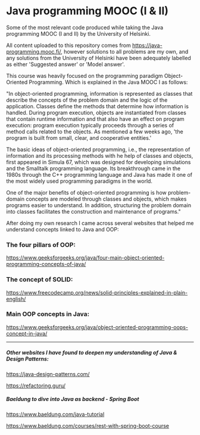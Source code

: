 # Java programming MOOC (I & II)

Some of the most relevant code produced while taking the Java programming MOOC (I and II) by the University of Helsinki.

All content uploaded to this repository comes from https://java-programming.mooc.fi/, however solutions to all problems are my own, and any solutions from the University of Helsinki have been adequately labelled as either 'Suggested answer' or 'Model answer'.

This course was heavily focused on the programming paradigm Object-Oriented Programming. Which is explained in the Java MOOC I as follows:

"In object-oriented programming, information is represented as classes that describe the concepts of the problem domain and the logic of the application. Classes define the methods that determine how information is handled. During program execution, objects are instantiated from classes that contain runtime information and that also have an effect on program execution: program execution typically proceeds through a series of method calls related to the objects. As mentioned a few weeks ago, 'the program is built from small, clear, and cooperative entities.'

The basic ideas of object-oriented programming, i.e., the representation of information and its processing methods with he help of classes and objects, first appeared in Simula 67, which was designed for developing simulations and the Smalltalk programming language. Its breakthrough came in the 1980s through the C++ programming language and Java has made it one of the most widely used programming paradigms in the world.

One of the major benefits of object-oriented programming is how problem-domain concepts are modeled through classes and objects, which makes programs easier to understand. In addition, structuring the problem domain into classes facilitates the construction and maintenance of programs."

After doing my own research I came across several websites that helped me understand concepts linked to Java and OOP:

### The four pillars of OOP:

https://www.geeksforgeeks.org/java/four-main-object-oriented-programming-concepts-of-java/

### The concept of SOLID:

https://www.freecodecamp.org/news/solid-principles-explained-in-plain-english/

### Main OOP concepts in Java:

https://www.geeksforgeeks.org/java/object-oriented-programming-oops-concept-in-java/

---

##### Other websites I have found to deepen my understanding of Java & Design Patterns:

https://java-design-patterns.com/

https://refactoring.guru/

##### Baeldung to dive into Java as backend - Spring Boot

https://www.baeldung.com/java-tutorial

https://www.baeldung.com/courses/rest-with-spring-boot-course
